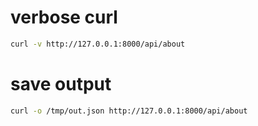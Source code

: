 verbose curl
============
```bash
curl -v http://127.0.0.1:8000/api/about
```

save output
===========
```bash
curl -o /tmp/out.json http://127.0.0.1:8000/api/about
```
